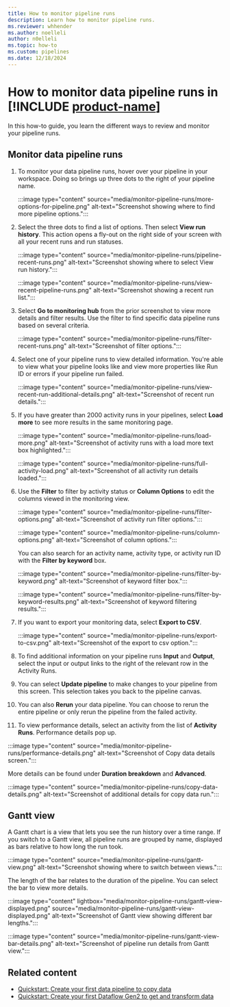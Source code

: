 ```yaml
---
title: How to monitor pipeline runs
description: Learn how to monitor pipeline runs.
ms.reviewer: whhender
ms.author: noelleli
author: n0elleli
ms.topic: how-to
ms.custom: pipelines
ms.date: 12/18/2024
---
```


# How to monitor data pipeline runs in [!INCLUDE [product-name](../includes/product-name.md)]

In this how-to guide, you learn the different ways to review and monitor your pipeline runs.

## Monitor data pipeline runs

1. To monitor your data pipeline runs, hover over your pipeline in your workspace. Doing so brings up three dots to the right of your pipeline name.

   :::image type="content" source="media/monitor-pipeline-runs/more-options-for-pipeline.png" alt-text="Screenshot showing where to find more pipeline options.":::

2. Select the three dots to find a list of options. Then select **View run history**. This action opens a fly-out on the right side of your screen with all your recent runs and run statuses.

   :::image type="content" source="media/monitor-pipeline-runs/pipeline-recent-runs.png" alt-text="Screenshot showing where to select View run history.":::

   :::image type="content" source="media/monitor-pipeline-runs/view-recent-pipeline-runs.png" alt-text="Screenshot showing a recent run list.":::

3. Select **Go to monitoring hub** from the prior screenshot to view more details and filter results. Use the filter to find specific data pipeline runs based on several criteria.

   :::image type="content" source="media/monitor-pipeline-runs/filter-recent-runs.png" alt-text="Screenshot of filter options.":::

4. Select one of your pipeline runs to view detailed information. You're able to view what your pipeline looks like and view more properties like Run ID or errors if your pipeline run failed.

   :::image type="content" source="media/monitor-pipeline-runs/view-recent-run-additional-details.png" alt-text="Screenshot of recent run details.":::

5. If you have greater than 2000 activity runs in your pipelines, select **Load more** to see more results in the same monitoring page. 

   :::image type="content" source="media/monitor-pipeline-runs/load-more.png" alt-text="Screenshot of activity runs with a load more text box highlighted.":::

   :::image type="content" source="media/monitor-pipeline-runs/full-activity-load.png" alt-text="Screenshot of all activity run details loaded.":::
   
7. Use the **Filter** to filter by activity status or **Column Options** to edit the columns viewed in the monitoring view.

   :::image type="content" source="media/monitor-pipeline-runs/filter-options.png" alt-text="Screenshot of activity run filter options.":::

   :::image type="content" source="media/monitor-pipeline-runs/column-options.png" alt-text="Screenshot of column options.":::

   You can also search for an activity name, activity type, or activity run ID with the **Filter by keyword** box.

   :::image type="content" source="media/monitor-pipeline-runs/filter-by-keyword.png" alt-text="Screenshot of keyword filter box.":::

   :::image type="content" source="media/monitor-pipeline-runs/filter-by-keyword-results.png" alt-text="Screenshot of keyword filtering results.":::

7. If you want to export your monitoring data, select **Export to CSV**.

   :::image type="content" source="media/monitor-pipeline-runs/export-to-csv.png" alt-text="Screenshot of the export to csv option.":::

8. To find additional information on your pipeline runs **Input** and **Output**, select the input or output links to the right of the relevant row in the Activity Runs.

9. You can select **Update pipeline** to make changes to your pipeline from this screen. This selection takes you back to the pipeline canvas.

10. You can also **Rerun** your data pipeline. You can choose to rerun the entire pipeline or only rerun the pipeline from the failed activity.  

11. To view performance details, select an activity from the list of **Activity Runs**. Performance details pop up.

   :::image type="content" source="media/monitor-pipeline-runs/performance-details.png" alt-text="Screenshot of Copy data details screen.":::

   More details can be found under **Duration breakdown** and **Advanced**.  

   :::image type="content" source="media/monitor-pipeline-runs/copy-data-details.png" alt-text="Screenshot of additional details for copy data run.":::

## Gantt view

A Gantt chart is a view that lets you see the run history over a time range. If you switch to a Gantt view, all pipeline runs are grouped by name, displayed as bars relative to how long the run took.

:::image type="content" source="media/monitor-pipeline-runs/gantt-view.png" alt-text="Screenshot showing where to switch between views.":::

The length of the bar relates to the duration of the pipeline. You can select the bar to view more details.

:::image type="content" lightbox="media/monitor-pipeline-runs/gantt-view-displayed.png" source="media/monitor-pipeline-runs/gantt-view-displayed.png" alt-text="Screenshot of Gantt view showing different bar lengths.":::

:::image type="content" source="media/monitor-pipeline-runs/gantt-view-bar-details.png" alt-text="Screenshot of pipeline run details from Gantt view.":::

## Related content

- [Quickstart: Create your first data pipeline to copy data](create-first-pipeline-with-sample-data.md)
- [Quickstart: Create your first Dataflow Gen2 to get and transform data](create-first-dataflow-gen2.md)
